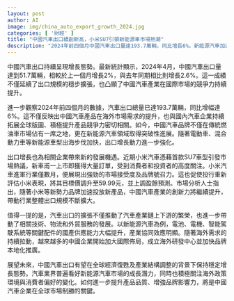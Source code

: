```yaml
---
layout: post
author: AI
image: img/china_auto_export_growth_2024.jpg
categories: [ '財經' ]
title: "中國汽車出口續創新高，小米SU7引領新能源車市場熱潮"
description: "2024年前四個月中國汽車出口量達193.7萬輛，同比增長6%。新能源汽車加速出海，小米SU7等新勢力車型獲得高度市場關注，推動產業鏈上下游發展。隨著海外需求上升與企業國際佈局及品牌本地化持續推進，出口規模及行業創新力有望持續提升。"
---
```

中國汽車出口持續呈現增長態勢。最新統計顯示，2024年4月，中國汽車出口量達到51.7萬輛，相較於上一個月增長2%，與去年同期相比則增長2.6%。這一成績不僅延續了出口規模的穩步擴張，也凸顯了中國汽車產業在國際市場的競爭力持續提升。

進一步觀察2024年前四個月的數據，汽車出口總量已達193.7萬輛，同比增幅達6%。這不僅反映出中國汽車產品在海外市場需求的提升，也與國內汽車企業持續拓展全球版圖、積極提升產品競爭力密切相關。如今，中國汽車品牌不僅在傳統燃油車市場佔有一席之地，更在新能源汽車領域取得突破性進展。隨著電動車、混合動力車等新能源車型出海步伐加快，出口增長動力進一步強化。

出口增長也為相關企業帶來新的發展機遇。近期小米汽車憑藉首款SU7車型引發市場熱議，新車甫一上市即獲得大量訂單，受到消費者和投資者的高度關注。小米汽車進軍行業僅數月，便展現出強勁的市場接受度及品牌號召力。這也促使投行重新評估小米表現，將其目標價調升至59.99元，並上調盈餘預測。市場分析人士指出，隨著小米等新勢力品牌加速投放新產品，中國汽車產業的創新力將繼續提升，帶動行業整體出口規模不斷擴大。

值得一提的是，汽車出口的擴張不僅推動了汽車產業鏈上下游的繁榮，也進一步帶動了相關技術、物流和外貿服務的發展。以新能源汽車為例，電池、電機、智能駕駛系統等關鍵配件的國產供應能力大幅提升，産業協同效應明顯。隨著海外需求的持續拉動，越來越多的中國企業開始加大國際佈局，成立海外研發中心並加快品牌本地化推廣。

展望未來，中國汽車出口有望在全球經濟復甦及產業結構調整的背景下保持穩定增長態勢。汽車業界普遍看好新能源汽車市場的成長潛力，同時也積極關注海外政策環境與消費者偏好的變化。如何進一步提升產品品質、增強品牌影響力，將是中國汽車企業在全球市場制勝的關鍵。